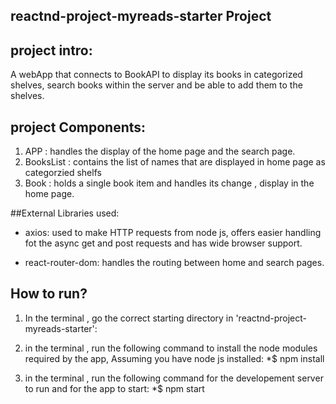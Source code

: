 ## **reactnd-project-myreads-starter Project** ##

## project intro:

A webApp that connects to BookAPI to display its books in categorized shelves, search books within the server and be able to add them to the shelves.

## project Components:

1. APP : handles the display of the home page and the search page.
2. BooksList : contains the list of names that are displayed in home page as categorzied shelfs
3. Book : holds a single book item and handles its change , display in the home page.

##External Libraries used:

- axios:
	used to make HTTP requests from node js, offers easier handling fot the async get and post requests and has wide browser support.

- react-router-dom:
	handles the routing between home and search pages.

## How to run?

1. In the terminal , go the correct starting directory in 'reactnd-project-myreads-starter':

2. in the terminal , run the following command to install the node modules required by the app, Assuming you have node js installed:
	*$ npm install

3. in the terminal , run the following command for the developement server to run and for the app to start:
	*$ npm start